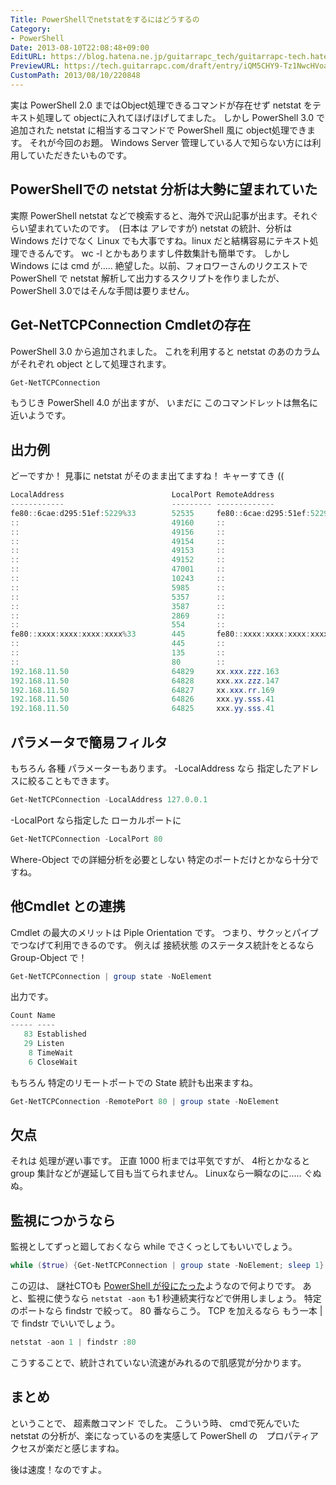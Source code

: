 ```yaml
---
Title: PowerShellでnetstatをするにはどうするの
Category:
- PowerShell
Date: 2013-08-10T22:08:48+09:00
EditURL: https://blog.hatena.ne.jp/guitarrapc_tech/guitarrapc-tech.hatenablog.com/atom/entry/6802418398340959808
PreviewURL: https://tech.guitarrapc.com/draft/entry/iQM5CHY9-Tz1NwcHVoaqBj4ZIIQ
CustomPath: 2013/08/10/220848
---
```


<!--
Date: 2013-08-10T22:08:48+09:00
URL: https://tech.guitarrapc.com/entry/2013/08/10/220848
-->

実は PowerShell 2.0 まではObject処理できるコマンドが存在せず netstat をテキスト処理して objectに入れてほげほげしてました。
しかし PowerShell 3.0 で追加された netstat に相当するコマンドで PowerShell 風に object処理できます。 それが今回のお題。
Windows Server 管理している人で知らない方には利用していただきたいものです。
## PowerShellでの netstat 分析は大勢に望まれていた
実際 PowerShell netstat などで検索すると、海外で沢山記事が出ます。それぐらい望まれていたのです。　(日本は アレですが)
netstat の統計、分析は Windows だけでなく Linux でも大事ですね。linux だと結構容易にテキスト処理できるんです。 wc -l とかもありますし件数集計も簡単です。
しかし Windows には cmd が..... 絶望した。以前、フォロワーさんのリクエストで PowerShell で netstat 解析して出力するスクリプトを作りましたが、 PowerShell 3.0ではそんな手間は要りません。
## Get-NetTCPConnection Cmdletの存在
PowerShell 3.0 から追加されました。 これを利用すると netstat のあのカラムがそれぞれ object として処理されます。

```ps1
Get-NetTCPConnection
```

もうじき PowerShell 4.0 が出ますが、 いまだに このコマンドレットは無名に近いようです。
## 出力例
どーですか！ 見事に netstat がそのまま出てますね！ キャーすてき ((

```ps1
LocalAddress                        LocalPort RemoteAddress                       RemotePort State       AppliedSetting
------------                        --------- -------------                       ---------- -----       --------------
fe80::6cae:d295:51ef:5229%33        52535     fe80::6cae:d295:51ef:5229%33        445        Established Internet
::                                  49160     ::                                  0          Listen
::                                  49156     ::                                  0          Listen
::                                  49154     ::                                  0          Listen
::                                  49153     ::                                  0          Listen
::                                  49152     ::                                  0          Listen
::                                  47001     ::                                  0          Listen
::                                  10243     ::                                  0          Listen
::                                  5985      ::                                  0          Listen
::                                  5357      ::                                  0          Listen
::                                  3587      ::                                  0          Listen
::                                  2869      ::                                  0          Listen
::                                  554       ::                                  0          Listen
fe80::xxxx:xxxx:xxxx:xxxx%33        445       fe80::xxxx:xxxx:xxxx:xxxx%33        52535      Established Internet
::                                  445       ::                                  0          Listen
::                                  135       ::                                  0          Listen
::                                  80        ::                                  0          Listen
192.168.11.50                       64829     xx.xxx.zzz.163                      443        Established Internet
192.168.11.50                       64828     xxx.xx.zzz.147                      80         Established Internet
192.168.11.50                       64827     xx.xxx.rr.169                       80         CloseWait   Internet
192.168.11.50                       64826     xxx.yy.sss.41                       443        CloseWait   Internet
192.168.11.50                       64825     xxx.yy.sss.41                       443        CloseWait   Internet
```

## パラメータで簡易フィルタ
もちろん 各種 パラメーターもあります。 -LocalAddress なら 指定したアドレスに絞ることもできます。

```ps1
Get-NetTCPConnection -LocalAddress 127.0.0.1
```

-LocalPort なら指定した ローカルポートに

```ps1
Get-NetTCPConnection -LocalPort 80
```

Where-Object での詳細分析を必要としない 特定のポートだけとかなら十分ですね。
## 他Cmdlet との連携
Cmdlet の最大のメリットは Piple Orientation です。 つまり、サクッとパイプでつなげて利用できるのです。 例えば 接続状態 のステータス統計をとるなら Group-Object で！

```ps1
Get-NetTCPConnection | group state -NoElement
```

出力です。

```ps1
Count Name
----- ----
   83 Established
   29 Listen
    8 TimeWait
    6 CloseWait
```

もちろん 特定のリモートポートでの State 統計も出来ますね。

```ps1
Get-NetTCPConnection -RemotePort 80 | group state -NoElement
```

## 欠点
それは 処理が遅い事です。 正直 1000 桁までは平気ですが、 4桁とかなると group 集計などが遅延して目も当てられません。 Linuxなら一瞬なのに..... ぐぬぬ。
## 監視につかうなら
監視としてずっと廻しておくなら while でさくっとしてもいいでしょう。

```ps1
while ($true) {Get-NetTCPConnection | group state -NoElement; sleep 1}
```

この辺は、 謎社CTOも [PowerShell が役にたった](http://neue.cc/2013/08/06_423.html)ようなので何よりです。
あと、監視に使うなら `netstat -aon` も1 秒連続実行などで併用しましょう。 特定のポートなら findstr で絞って。 80 番ならこう。 TCP を加えるなら もう一本 | で findstr でいいでしょう。

```ps1
netstat -aon 1 | findstr :80
```

こうすることで、統計されていない流速がみれるので肌感覚が分かります。
## まとめ
ということで、 超素敵コマンド でした。
こういう時、 cmdで死んでいた netstat の分析が、楽になっているのを実感して PowerShell の　プロパティアクセスが楽だと感じますね。

後は速度！なのですよ。
